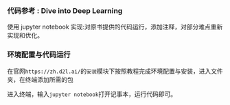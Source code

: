 ### 代码参考 : Dive into Deep Learning 

使用 jupyter notebook 实现:对原书提供的代码运行，添加注释，对部分难点重新实现和优化。



### 环境配置与代码运行

在官网`https://zh.d2l.ai/`的`安装`模块下按照教程完成环境配置与安装，进入文件夹，在终端添加所需的包

进入终端，输入`jupyter notebook`打开记事本，运行代码即可。

